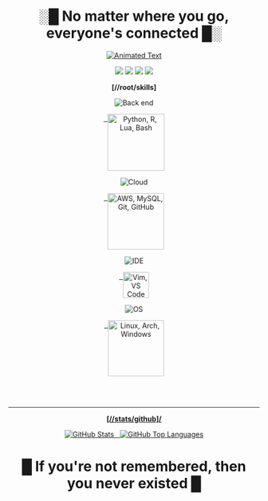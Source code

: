 <div align="center">

# ░█ **No matter where you go, everyone's connected** █░

[![Animated Text](https://readme-typing-svg.herokuapp.com?font=Fira+Code&size=24&duration=4000&pause=500&color=00FF00&random=false&width=500&lines=USER%3A+Lain%2Fmisenrol%2FCopland;PRESENT+DAY+%E2%80%94+PRESENT+TIME;CLOSE+THE+WORLD+%E2%80%94+OPEN+THE+NEXT)](https://git.io/typing-svg)

</div>

<div align="center">

![](https://img.shields.io/badge/PROTOCOL-7-006400?style=for-the-badge&logo=data:image/svg+xml;base64,PHN2ZyB3aWR0aD0iMjQiIGhlaWdodD0iMjQiIHhtbG5zPSJodHRwOi8vd3d3LnczLm9yZy8yMDAwL3N2ZyI+PHBhdGggZD0iTTEyIDJMMiAyMmgyMHoiIGZpbGw9IiNmZjAwMDAiLz48L3N2Zz4=&logoColor=white)
![](https://img.shields.io/badge/STATUS-CONNECTED-000000?style=for-the-badge)
![](https://img.shields.io/badge/LAYER-APPLICATION-008000?style=for-the-badge)
![](https://img.shields.io/badge/Last_Online-Right_Now-000000?style=for-the-badge&logo=clock)
</div>

<div align="center">

**[//root/skills]**

<div align="center">
  
![Back end](https://img.shields.io/badge/%E3%80%80Back%20end%E3%80%80-00A000?style=for-the-badge)

<div align="center">
<a href="https://skillicons.dev">
  <img height=114 align="top" src="https://skillicons.dev/icons?i=python,r,lua,bash&perline=4&theme=dark" alt="Python, R, Lua, Bash" />
</a>
  
![Cloud](https://img.shields.io/badge/%E3%80%80%E3%80%80Cloud%E3%80%80%E3%80%80%E3%80%80-00C000?style=for-the-badge)

<a href="https://skillicons.dev">
  <img height=113 align="top" src="https://skillicons.dev/icons?i=aws,mysql,git,github&perline=4&theme=dark" alt="AWS, MySQL, Git, GitHub" />
</a>

![IDE](https://img.shields.io/badge/%E3%80%80%E3%80%80%E3%80%80IDE%E3%80%80%E3%80%80%E3%80%80-00E000?style=for-the-badge)

<a href="https://skillicons.dev">
  <img height=52 align="top" src="https://skillicons.dev/icons?i=vim,vscode&perline=2&theme=dark" alt="Vim, VS Code" />
</a>

![OS](https://img.shields.io/badge/%E3%80%80%E3%80%80%E3%80%80%E3%80%80%E3%80%80OS%E3%80%80%E3%80%80%E3%80%80%E3%80%80%E3%80%80%E3%80%80-00FF00?style=for-the-badge)

<a href="https://skillicons.dev">
  <img height=112 align="top" src="https://skillicons.dev/icons?i=linux,arch,windows&perline=3&theme=dark" alt="Linux, Arch, Windows" />
  
<br><br>
</div>

---

<div align="center">

**[//stats/github]/**

<a href="https://github.com/misenrol/github-readme-stats">
  <img src="https://github-readme-stats.vercel.app/api?username=misenrol&title_color=00FF00&bg_color=00000000&text_color=00FF00&border_color=00000000&show_icons=true&include_all_commits=true" alt="GitHub Stats" />
</a>

<a href="https://github.com/misenrol/github-readme-stats">
    <img src="https://github-readme-stats.vercel.app/api/top-langs/?username=misenrol&layout=compact&title_color=00FF00&bg_color=00000000&text_color=00FF00&border_color=00000000&locale=en&exclude_repo=C" alt="GitHub Top Languages" />
</a>

</div>

<div align="center">

# █ **If you're not remembered, then you never existed** █

</div>
